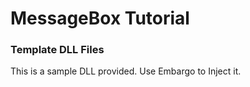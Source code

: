 # MessageBox Tutorial

### Template DLL Files
This is a sample DLL provided. Use Embargo to Inject it.